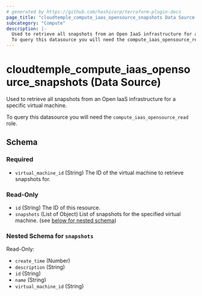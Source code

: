 ```yaml
---
# generated by https://github.com/hashicorp/terraform-plugin-docs
page_title: "cloudtemple_compute_iaas_opensource_snapshots Data Source - terraform-provider-cloudtemple"
subcategory: "Compute"
description: |-
  Used to retrieve all snapshots from an Open IaaS infrastructure for a specific virtual machine.
  To query this datasource you will need the compute_iaas_opensource_read role.
---
```


# cloudtemple_compute_iaas_opensource_snapshots (Data Source)

Used to retrieve all snapshots from an Open IaaS infrastructure for a specific virtual machine.

To query this datasource you will need the `compute_iaas_opensource_read` role.



<!-- schema generated by tfplugindocs -->
## Schema

### Required

- `virtual_machine_id` (String) The ID of the virtual machine to retrieve snapshots for.

### Read-Only

- `id` (String) The ID of this resource.
- `snapshots` (List of Object) List of snapshots for the specified virtual machine. (see [below for nested schema](#nestedatt--snapshots))

<a id="nestedatt--snapshots"></a>
### Nested Schema for `snapshots`

Read-Only:

- `create_time` (Number)
- `description` (String)
- `id` (String)
- `name` (String)
- `virtual_machine_id` (String)


